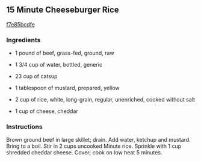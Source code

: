 ## 15 Minute Cheeseburger Rice

[f7e85bcdfe](http://www.food.com/recipe/15-minute-cheeseburger-rice-53481)

### Ingredients

 - 1 pound of beef, grass-fed, ground, raw

 - 1 3/4 cup of water, bottled, generic

 - 23 cup of catsup

 - 1 tablespoon of mustard, prepared, yellow

 - 2 cup of rice, white, long-grain, regular, unenriched, cooked without salt

 - 1 cup of cheese, cheddar

### Instructions

Brown ground beef in large skillet; drain. Add water, ketchup and mustard. Bring to a boil. Stir in 2 cups uncooked Minute rice. Sprinkle with 1 cup shredded cheddar cheese. Cover; cook on low heat 5 minutes.